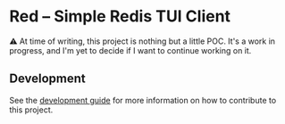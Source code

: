 # Red – Simple Redis TUI Client
⚠️ At time of writing, this project is nothing but a little POC. It's a work in progress, and I'm yet to decide if I want to continue working on it.

## Development
See the [development guide](./docs/development.md) for more information on how to contribute to this project.